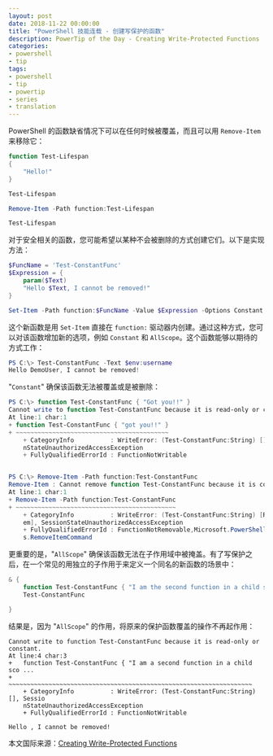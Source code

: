 ```yaml
---
layout: post
date: 2018-11-22 00:00:00
title: "PowerShell 技能连载 - 创建写保护的函数"
description: PowerTip of the Day - Creating Write-Protected Functions
categories:
- powershell
- tip
tags:
- powershell
- tip
- powertip
- series
- translation
---
```

PowerShell 的函数缺省情况下可以在任何时候被覆盖，而且可以用 `Remove-Item` 来移除它：

```powershell
function Test-Lifespan
{
    "Hello!"
}

Test-Lifespan

Remove-Item -Path function:Test-Lifespan

Test-Lifespan
```

对于安全相关的函数，您可能希望以某种不会被删除的方式创建它们。以下是实现方法：

```powershell
$FuncName = 'Test-ConstantFunc'
$Expression = {
    param($Text)
    "Hello $Text, I cannot be removed!"
}

Set-Item -Path function:$FuncName -Value $Expression -Options Constant,AllScope
```

这个新函数是用 `Set-Item` 直接在 `function:` 驱动器内创建。通过这种方式，您可以对该函数增加新的选项，例如 `Constant` 和 `AllScope`。这个函数能够以期待的方式工作：

```powershell
PS C:\> Test-ConstantFunc -Text $env:username
Hello DemoUser, I cannot be removed!
```

"`Constant`" 确保该函数无法被覆盖或是被删除：

```powershell
PS C:\> function Test-ConstantFunc { "Got you!!" }
Cannot write to function Test-ConstantFunc because it is read-only or constant.
At line:1 char:1
+ function Test-ConstantFunc { "got you!!" }
+ ~~~~~~~~~~~~~~~~~~~~~~~~~~~~~~~~~~~~~~~~~~
    + CategoryInfo          : WriteError: (Test-ConstantFunc:String) [], Sessio
    nStateUnauthorizedAccessException
    + FullyQualifiedErrorId : FunctionNotWritable


PS C:\> Remove-Item -Path function:Test-ConstantFunc
Remove-Item : Cannot remove function Test-ConstantFunc because it is constant.
At line:1 char:1
+ Remove-Item -Path function:Test-ConstantFunc
+ ~~~~~~~~~~~~~~~~~~~~~~~~~~~~~~~~~~~~~~~~~~~~
    + CategoryInfo          : WriteError: (Test-ConstantFunc:String) [Remove-It
    em], SessionStateUnauthorizedAccessException
    + FullyQualifiedErrorId : FunctionNotRemovable,Microsoft.PowerShell.Command
    s.RemoveItemCommand
```

更重要的是，"`AllScope`" 确保该函数无法在子作用域中被掩盖。有了写保护之后，在一个常见的用独立的子作用于来定义一个同名的新函数的场景中：

```powershell
& {
    function Test-ConstantFunc { "I am the second function in a child scope!" }
    Test-ConstantFunc

}
```

结果是，因为 "`AllScope`" 的作用，将原来的保护函数覆盖的操作不再起作用：

    Cannot write to function Test-ConstantFunc because it is read-only or constant.
    At line:4 char:3
    +   function Test-ConstantFunc { "I am a second function in a child sco ...
    +   ~~~~~~~~~~~~~~~~~~~~~~~~~~~~~~~~~~~~~~~~~~~~~~~~~~~~~~~~~~~~~~~~~~~
        + CategoryInfo          : WriteError: (Test-ConstantFunc:String) [], Sessio
        nStateUnauthorizedAccessException
        + FullyQualifiedErrorId : FunctionNotWritable

    Hello , I cannot be removed!

<!--more-->
本文国际来源：[Creating Write-Protected Functions](https://community.idera.com/database-tools/powershell/powertips/b/tips/posts/creating-write-protected-functions)
